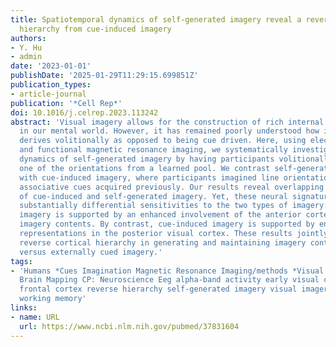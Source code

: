 ```yaml
---
title: Spatiotemporal dynamics of self-generated imagery reveal a reverse cortical
  hierarchy from cue-induced imagery
authors:
- Y. Hu
- admin
date: '2023-01-01'
publishDate: '2025-01-29T11:29:15.699851Z'
publication_types:
- article-journal
publication: '*Cell Rep*'
doi: 10.1016/j.celrep.2023.113242
abstract: 'Visual imagery allows for the construction of rich internal experience
  in our mental world. However, it has remained poorly understood how imagery experience
  derives volitionally as opposed to being cue driven. Here, using electroencephalography
  and functional magnetic resonance imaging, we systematically investigate the spatiotemporal
  dynamics of self-generated imagery by having participants volitionally imagining
  one of the orientations from a learned pool. We contrast self-generated imagery
  with cue-induced imagery, where participants imagined line orientations based on
  associative cues acquired previously. Our results reveal overlapping neural signatures
  of cue-induced and self-generated imagery. Yet, these neural signatures display
  substantially differential sensitivities to the two types of imagery: self-generated
  imagery is supported by an enhanced involvement of the anterior cortex in representing
  imagery contents. By contrast, cue-induced imagery is supported by enhanced imagery
  representations in the posterior visual cortex. These results jointly support a
  reverse cortical hierarchy in generating and maintaining imagery contents in self-generated
  versus externally cued imagery.'
tags:
- 'Humans *Cues Imagination Magnetic Resonance Imaging/methods *Visual Cortex Electroencephalography/methods
  Brain Mapping CP: Neuroscience Eeg alpha-band activity early visual cortex fMRI
  frontal cortex reverse hierarchy self-generated imagery visual imagery voltage activity
  working memory'
links:
- name: URL
  url: https://www.ncbi.nlm.nih.gov/pubmed/37831604
---
```

